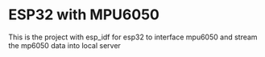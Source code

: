 # ESP32 with MPU6050
This is the project with esp_idf for esp32 to interface mpu6050 and stream the mp6050 data into local server